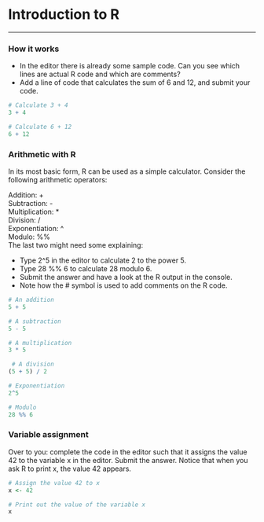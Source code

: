 # Introduction to R
---
### How it works
* In the editor there is already some sample code. Can you see which lines are actual R code and which are comments?
* Add a line of code that calculates the sum of 6 and 12, and submit your code.
```r
# Calculate 3 + 4
3 + 4

# Calculate 6 + 12
6 + 12
```
### Arithmetic with R
In its most basic form, R can be used as a simple calculator. Consider the following arithmetic operators:   

Addition: +   
Subtraction: -   
Multiplication: *   
Division: /   
Exponentiation: ^   
Modulo: %%   
The last two might need some explaining:

* Type 2^5 in the editor to calculate 2 to the power 5.
* Type 28 %% 6 to calculate 28 modulo 6.
* Submit the answer and have a look at the R output in the console.
* Note how the # symbol is used to add comments on the R code.
```r
# An addition
5 + 5 

# A subtraction
5 - 5 

# A multiplication
3 * 5

 # A division
(5 + 5) / 2 

# Exponentiation
2^5

# Modulo
28 %% 6
```
### Variable assignment
Over to you: complete the code in the editor such that it assigns the value 42 to the variable x in the editor. Submit the answer. Notice that when you ask R to print x, the value 42 appears.
```r
# Assign the value 42 to x
x <- 42

# Print out the value of the variable x
x
```
